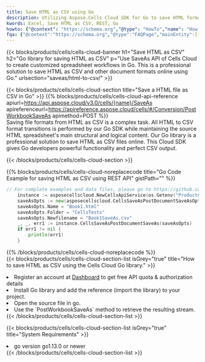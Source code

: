 ```yaml
---
title: Save HTML as CSV using Go 
description: Utilizing Aspose.Cells Cloud SDK for Go to save HTML format file as CSV format file. 
kwords: Excel, Save HTML as CSV, REST, Go
howto: {"@context": "https://schema.org","@type": "HowTo","name": "How to save HTML as CSV using the Cells Cloud Go library.","description": "How to save HTML as CSV using the Cells Cloud Go library.","image": {"@type": "ImageObject"},"url": "/go/saveas/html-to-csv/","step": [{ "@type": "HowToStep","name": "How to save HTML as CSV using the Cells Cloud Go library. step 1", "image": {"@type": "ImageObject",},"url": "/go/saveas/html-to-csv/","text": "Register an account at <a href='https://dashboard.aspose.cloud/'>Dashboard</a> to get free API quota & authorization details",},{ "@type": "HowToStep","name": "How to save HTML as CSV using the Cells Cloud Go library. step 1", "image": {"@type": "ImageObject",},"url": "/go/saveas/html-to-csv/","text": "Install Go library and add the reference (import the library) to your project.",},{ "@type": "HowToStep","name": "How to save HTML as CSV using the Cells Cloud Go library. step 1", "image": {"@type": "ImageObject",},"url": "/go/saveas/html-to-csv/","text": "Open the source file in go.",},{ "@type": "HowToStep","name": "How to save HTML as CSV using the Cells Cloud Go library. step 1", "image": {"@type": "ImageObject",},"url": "/go/saveas/html-to-csv/","text": "Use the `PostWorkbookSaveAs` method to retrieve the resulting stream.",}, ],"supply": {"@type": "HowToSupply","name": "document"},"tool": [{"@type": "HowToTool","name": "Goland, Visual Studio Code, Eclipse"},{"@type": "HowToTool","name": "Aspose Cells"}],"totalTime": "PT6M"}
fqa: {"@context":"https://schema.org","@type":"FAQPage","mainEntity":[{"@type":"Question","name":"Why save file as other formats file in C# using REST API?","acceptedAnswer":{"@type":"Answer","text":"Documents are encoded in many ways, and some files may be incompatible with the software you use. To open and read such files, just save them as appropriate file formats.<br/><ol><li>Install .NET SDK and add the reference (import the library) to your project.</li><li>Open the source file in C# using REST API.</li><li>Call the PostWorkbookSaveAsRequest() method, passing an output filename with required extension.</li><li>Get the result of save as a separate file.</li></ol>"}},{"@type":"Question","name":"What file formats can I save as with your C# library?","acceptedAnswer":{"@type":"Answer","text":"We support a variety of file formats for conversion using .NET library, including XLSX, Excel, xls , PDF, CSV, HTML, Markdown, XML, PNG, JPG, TIFF, Json, TXT and many more."}},{"@type":"Question","name":"What is the maximum allowed file size for conversion using this .NET library?","acceptedAnswer":{"@type":"Answer","text":"There are no file size limits for format conversions using .NET library."}}]}
---
```



{{< blocks/products/cells/cells-cloud-banner h1="Save HTML as CSV" h2="Go library for saving HTML as CSV" p="Use SaveAs API of Cells Cloud to create customized spreadsheet workflows in Go. This is a professional solution to save HTML as CSV and other document formats online using Go." urlsection="saveas/html-to-csv/" >}}

{{< blocks/products/cells/cells-cloud-section  title="Save a HTML file as CSV in Go" >}}
{{% blocks/products/cells/cells-cloud-api-reference  apiurl=https://api.aspose.cloud/v3.0/cells/{name}/SaveAs  apireferenceurl=https://apireference.aspose.cloud/cells/#/Conversion/PostWorkbookSaveAs  apimethod=POST %}}
<br/>
Saving file formats from HTML as CSV is a complex task. All HTML to CSV format transitions is performed by our Go SDK while maintaining the source HTML spreadsheet's main structural and logical content. Our Go library is a professional solution to save HTML as CSV files online. This Cloud SDK gives Go developers powerful functionality and perfect CSV output.

{{< /blocks/products/cells/cells-cloud-section >}}

{{% blocks/products/cells/cells-cloud-noreplacecode title="Go Code Example for saving HTML as CSV using REST API" gistPath="" %}}
  
```go
// For complete examples and data files, please go to https://github.com/aspose-cells-cloud/aspose-cells-cloud-go/
    instance := asposecellscloud.NewCellsApiService(os.Getenv("ProductClientId"), os.Getenv("ProductClientSecret"))
    saveAsOpts := new(asposecellscloud.CellsSaveAsPostDocumentSaveAsOpts)
    saveAsOpts.Name = "Book1.html"
    saveAsOpts.Folder = "CellsTests"
    saveAsOpts.Newfilename = "Book1SaveAs.csv"
    _, _, err1 := instance.CellsSaveAsPostDocumentSaveAs(saveAsOpts)
    if err1 != nil {
	    println(err1)
    }
```
  
{{% /blocks/products/cells/cells-cloud-noreplacecode  %}}
<br/>
{{< blocks/products/cells/cells-cloud-section-list isGrey="true"  title="How to save HTML as CSV using the Cells Cloud Go library." >}}
<li>Register an account at <a href="https://dashboard.aspose.cloud/">Dashboard</a> to get free API quota & authorization details</li>
<li>Install Go library and add the reference (import the library) to your project.</li>
<li>Open the source file in go.</li>
<li>Use the `PostWorkbookSaveAs` method to retrieve the resulting stream.</li>
{{< /blocks/products/cells/cells-cloud-section-list >}}

{{< blocks/products/cells/cells-cloud-section-list isGrey="true"  title="System Requirements" >}}
<li>go version go1.13.0 or newer</li>
{{< /blocks/products/cells/cells-cloud-section-list >}}
